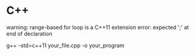 # C++

warning: range-based for loop is a C++11 extension
error: expected ';' at end of declaration

g++ -std=c++11 your_file.cpp -o your_program

